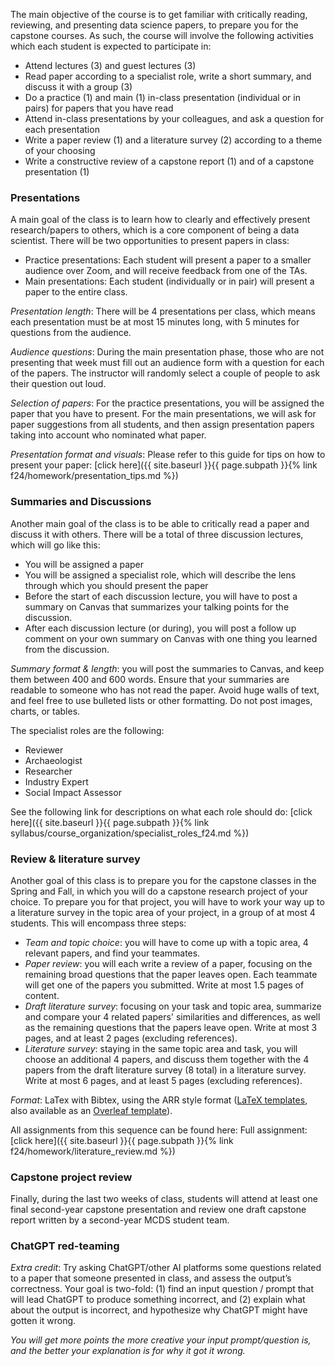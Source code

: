The main objective of the course is to get familiar with critically reading, reviewing, and presenting data science papers, to prepare you for the capstone courses. As such, the course will involve the following activities which each student is expected to participate in:

- Attend lectures (3) and guest lectures (3)
- Read paper according to a specialist role, write a short summary, and discuss it with a group (3)
- Do a practice (1) and main (1) in-class presentation (individual or in pairs) for papers that you have read
- Attend in-class presentations by your colleagues, and ask a question for each presentation
- Write a paper review (1) and a literature survey (2) according to a theme of your choosing
- Write a constructive review of a capstone report (1) and of a capstone presentation (1)

### Presentations

A main goal of the class is to learn how to clearly and effectively present research/papers to others, which is a core component of being a data scientist. There will be two opportunities to present papers in class:

- Practice presentations: Each student will present a paper to a smaller audience over Zoom, and will receive feedback from one of the TAs.
- Main presentations: Each student (individually or in pair) will present a paper to the entire class.

*Presentation length*: There will be 4 presentations per class, which means each presentation must be at most 15 minutes long, with 5 minutes for questions from the audience.

*Audience questions*: During the main presentation phase, those who are not presenting that week must fill out an audience form with a question for each of the papers. The instructor will randomly select a couple of people to ask their question out loud.

*Selection of papers*: For the practice presentations, you will be assigned the paper that you have to present. For the main presentations, we will ask for paper suggestions from all students, and then assign presentation papers taking into account who nominated what paper.

*Presentation format and visuals*: Please refer to this guide for tips on how to present your paper:  [click here]({{ site.baseurl }}{{ page.subpath }}{% link f24/homework/presentation_tips.md %})

### Summaries and Discussions

Another main goal of the class is to be able to critically read a paper and discuss it with others. There will be a total of three discussion lectures, which will go like this:

- You will be assigned a paper
- You will be assigned a specialist role, which will describe the lens through which you should present the paper
- Before the start of each discussion lecture, you will have to post a summary on Canvas that summarizes your talking points for the discussion.
- After each discussion lecture (or during), you will post a follow up comment on your own summary on Canvas with one thing you learned from the discussion.

*Summary format & length*: you will post the summaries to Canvas, and keep them between 400 and 600 words. Ensure that your summaries are readable to someone who has not read the paper. Avoid huge walls of text, and feel free to use bulleted lists or other formatting. Do not post images, charts, or tables.

The specialist roles are the following:

- Reviewer
- Archaeologist
- Researcher
- Industry Expert
- Social Impact Assessor

See the following link for descriptions on what each role should do: [click here]({{ site.baseurl }}{{ page.subpath }}{% link syllabus/course_organization/specialist_roles_f24.md %})

### Review & literature survey

Another goal of this class is to prepare you for the capstone classes in the Spring and Fall, in which you will do a capstone research  project of your choice. To prepare you for that project, you will have to work your way up to a literature survey in the topic area of your project, in a group of at most 4 students. This will encompass three steps:

- *Team and topic choice*: you will have to come up with a topic area, 4 relevant papers, and find your teammates.
- *Paper review*: you will each write a review of a paper, focusing on the remaining broad questions that the paper leaves open. Each teammate will get one of the papers you submitted. Write at most 1.5 pages of content. 
- *Draft literature survey*: focusing on your task and topic area, summarize and compare your 4 related papers' similarities and differences, as well as the remaining questions that the papers leave open. Write at most 3 pages, and at least 2 pages (excluding references). 
- *Literature survey*: staying in the same topic area and task, you will choose an additional 4 papers, and discuss them together with the 4 papers from the draft literature survey (8 total) in a literature survey. Write at most 6 pages, and at least 5 pages (excluding references). 

*Format*: LaTex with Bibtex, using the ARR style format ([LaTeX templates](https://acl-org.github.io/ACLPUB/formatting.html), also available as an [Overleaf template](https://www.overleaf.com/latex/templates/association-for-computational-linguistics-acl-conference/jvxskxpnznfj)).

All assignments from this sequence can be found here: Full assignment: [click here]({{ site.baseurl }}{{ page.subpath }}{% link f24/homework/literature_review.md %})

### Capstone project review

Finally, during the last two weeks of class, students will attend at least one final second-year capstone presentation and review one draft capstone report written by a second-year MCDS student team.

### ChatGPT red-teaming

*Extra credit*: Try asking ChatGPT/other AI platforms some questions related to a paper that someone presented in class, and assess the output’s correctness. Your goal is two-fold: (1) find an input question / prompt that will lead ChatGPT to produce something incorrect, and (2) explain what about the output is incorrect, and hypothesize why ChatGPT might have gotten it wrong.

*You will get more points the more creative your input prompt/question is, and the better your explanation is for why it got it wrong.*